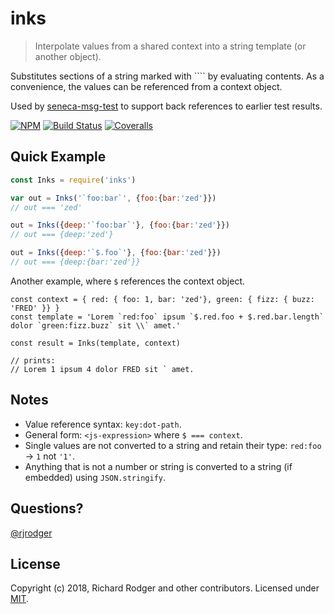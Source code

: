 # inks
> Interpolate values from a shared context into a string template (or another object).

Substitutes sections of a string marked with ```` by evaluating
contents. As a convenience, the values can be referenced from a
context object.

Used by [seneca-msg-test](//github.com/voxgig/seneca-msg-test) to
support back references to earlier test results.


[![NPM][npm-badge]][npm-url]
[![Build Status][travis-badge]][travis-url]
[![Coveralls][coveralls-badge]][coveralls-url]


## Quick Example


```js
const Inks = require('inks')

var out = Inks('`foo:bar`', {foo:{bar:'zed'}}) 
// out === 'zed'

out = Inks({deep:'`foo:bar`'}, {foo:{bar:'zed'}}) 
// out === {deep:'zed'}

out = Inks({deep:'`$.foo`'}, {foo:{bar:'zed'}}) 
// out === {deep:{bar:'zed'}}

```


Another example, where `$` references the context object.

```
const context = { red: { foo: 1, bar: 'zed'}, green: { fizz: { buzz: 'FRED' }} }
const template = 'Lorem `red:foo` ipsum `$.red.foo + $.red.bar.length` dolor `green:fizz.buzz` sit \\` amet.'

const result = Inks(template, context)

// prints:
// Lorem 1 ipsum 4 dolor FRED sit ` amet.

```

## Notes

* Value reference syntax: `key:dot-path`.
* General form: `<js-expression>` where `$ === context`.
* Single values are not converted to a string and retain their type: `red:foo` -> `1` not `'1'`.
* Anything that is not a number or string is converted to a string (if embedded) using `JSON.stringify`.


## Questions?

[@rjrodger](https://twitter.com/rjrodger)


## License
Copyright (c) 2018, Richard Rodger and other contributors.
Licensed under [MIT][].

[MIT]: ./LICENSE
[npm-badge]: https://badge.fury.io/js/inks.svg
[npm-url]: https://badge.fury.io/js/inks
[travis-badge]: https://travis-ci.org/rjrodger/inks.svg
[travis-url]: https://travis-ci.org/rjrodger/inks
[coveralls-badge]: https://coveralls.io/repos/rjrodger/inks/badge.svg?branch=master&service=github
[coveralls-url]: https://coveralls.io/github/rjrodger/inks?branch=master



